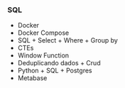 
### SQL

 * Docker
 * Docker Compose
 * SQL + Select + Where + Group by
 * CTEs
 * Window Function
 * Deduplicando dados + Crud
 * Python + SQL + Postgres
 * Metabase
